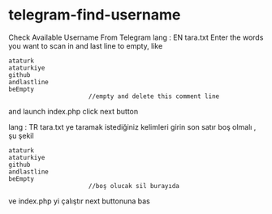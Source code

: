 # telegram-find-username
Check Available Username From Telegram
lang : EN
tara.txt
Enter the words you want to scan in and last line to empty, like
```
ataturk
ataturkiye
github
andlastline
beEmpty
                      //empty and delete this comment line 
```

and launch index.php click next button 

lang : TR
tara.txt ye taramak istediğiniz kelimleri girin
son satır boş olmalı , şu şekil
```
ataturk
ataturkiye
github
andlastline
beEmpty
                      //boş olucak sil burayıda
```
ve index.php yi çalıştır next buttonuna bas 
